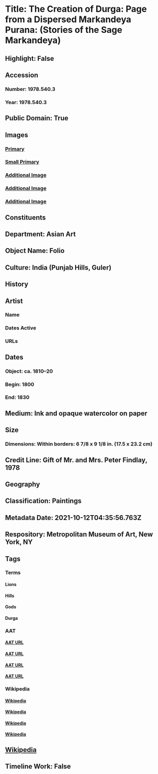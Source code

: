 # Title: The Creation of Durga: Page from a Dispersed Markandeya Purana: (Stories of the Sage Markandeya)
## Highlight: False
## Accession
### Number: 1978.540.3
### Year: 1978.540.3
## Public Domain: True
## Images
### [Primary](https://images.metmuseum.org/CRDImages/as/original/DP152306.jpg)
### [Small Primary](https://images.metmuseum.org/CRDImages/as/web-large/DP152306.jpg)
### [Additional Image](https://images.metmuseum.org/CRDImages/as/original/LC-1978_540_3_001.jpg)
### [Additional Image](https://images.metmuseum.org/CRDImages/as/original/LC-1978_540_3_002.jpg)
### [Additional Image](https://images.metmuseum.org/CRDImages/as/original/LC-1978_540_3_003.jpg)
## Constituents
## Department: Asian Art
## Object Name: Folio
## Culture: India (Punjab Hills, Guler)
## History
## Artist
### Name
### Dates Active
### URLs
## Dates
### Object: ca. 1810–20
### Begin: 1800
### End: 1830
## Medium: Ink and opaque watercolor on paper
## Size
### Dimensions: Within borders:  6 7/8 x 9 1/8 in. (17.5 x 23.2 cm)
## Credit Line: Gift of Mr. and Mrs. Peter Findlay, 1978
## Geography
## Classification: Paintings
## Metadata Date: 2021-10-12T04:35:56.763Z
## Respository: Metropolitan Museum of Art, New York, NY
## Tags
### Terms
#### Lions
#### Hills
#### Gods
#### Durga
### AAT
#### [AAT URL](http://vocab.getty.edu/page/aat/300310388)
#### [AAT URL](http://vocab.getty.edu/page/aat/300008777)
#### [AAT URL](http://vocab.getty.edu/page/aat/300343851)
#### [AAT URL](http://vocab.getty.edu/page/ia/901001417)
### Wikipedia
#### [Wikipedia]()
#### [Wikipedia]()
#### [Wikipedia]()
#### [Wikipedia]()
## [Wikipedia](https://www.wikidata.org/wiki/Q78879623)
## Timeline Work: False